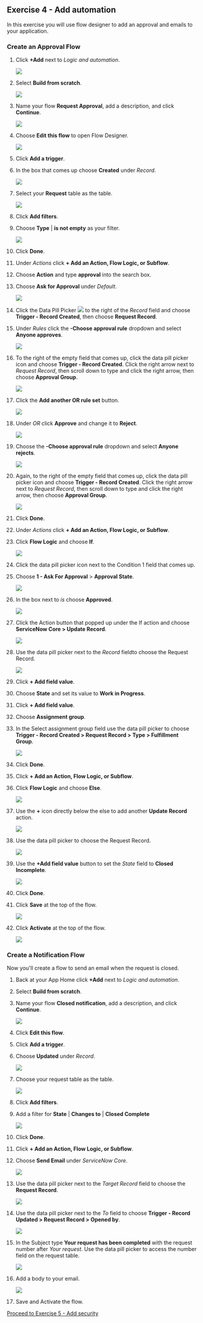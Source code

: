 ## Exercise 4 - Add automation

In this exercise you will use flow designer to add an approval and emails to your application.

### Create an Approval Flow

1. Click **+Add** next to _Logic and automation_.

    ![](images/2021-10-06-15-08-02.png)

1. Select **Build from scratch**.

    ![](images/2021-10-06-15-08-19.png)

1. Name your flow **Request Approval**, add a description, and click **Continue**.

    ![](images/2021-10-06-15-09-15.png)

1. Choose **Edit this flow** to open Flow Designer.

    ![](images/2021-10-06-15-10-01.png)

1. Click **Add a trigger**.

1. In the box that comes up choose **Created** under _Record_.

    ![](images/2021-10-06-15-11-06.png)

1. Select your **Request** table as the table.

    ![](images/2021-10-06-15-11-44.png)

1. Click **Add filters**.

1. Choose **Type** | **is not empty** as your filter.

    ![](images/2021-10-06-15-13-51.png)

1. Click **Done**.

1. Under _Actions_ click **+ Add an Action, Flow Logic, or Subflow**.

1. Choose **Action** and type **approval** into the search box.

1. Choose **Ask for Approval** under _Default_.

    ![](images/2021-10-06-15-15-16.png)

1. Click the Data Pill Picker ![](images/2021-10-06-15-16-22.png) to the right of the _Record_ field and choose **Trigger - Record Created**, then choose **Request Record**.

1. Under _Rules_ click the **-Choose approval rule** dropdown and select **Anyone approves**.

    ![](images/2021-10-06-15-17-17.png)

1. To the right of the empty field that comes up, click the data pill picker icon and choose **Trigger - Record Created**. Click the right arrow next to _Request Record_, then scroll down to type and click the right arrow, then choose **Approval Group**.

    ![](images/2021-10-06-15-17-50.png)

1. Click the **Add another OR rule set** button.

    ![](images/2021-10-06-15-18-07.png)

1. Under _OR_ click **Approve** and change it to **Reject**.

    ![](images/2021-10-06-15-18-29.png)

1. Choose the **-Choose approval rule** dropdown and select **Anyone rejects**.

    ![](images/2021-10-06-15-18-49.png)

1. Again, to the right of the empty field that comes up, click the data pill picker icon and choose **Trigger - Record Created**. Click the right arrow next to _Request Record_, then scroll down to type and click the right arrow, then choose **Approval Group**.

    ![](images/2021-10-06-15-19-14.png)

1. Click **Done**.

1. Under _Actions_ click **+ Add an Action, Flow Logic, or Subflow**.

1. Click **Flow Logic** and choose **If**.

    ![](images/2021-10-06-15-19-48.png)

1. Click the data pill picker icon next to the Condition 1 field that comes up.

1. Choose **1 - Ask For Approval** > **Approval State**.

    ![](images/2021-10-06-15-20-20.png)

1. In the box next to _is_ choose **Approved**.

    ![](images/2021-10-06-15-20-40.png)

1. Click the Action button that popped up under the If action and choose **ServiceNow Core > Update Record**.

    ![](images/2021-10-06-15-21-15.png)

1. Use the data pill picker  next to the _Record_ fieldto choose the Request Record.

    ![](images/2021-10-06-15-21-44.png)

1. Click **+ Add field value**.

1. Choose **State** and set its value to **Work in Progress**.

1. Click **+ Add field value**.

1. Choose **Assignment group**.

1. In the Select assignment group field use the data pill picker to choose **Trigger - Record Created > Request Record > Type > Fulfillment Group**.

    ![](images/2021-10-06-15-23-10.png)

1. Click **Done**.

1. Click **+ Add an Action, Flow Logic, or Subflow**.

1. Click **Flow Logic** and choose **Else**.

    ![](images/2021-10-06-15-24-15.png)

1. Use the **+** icon directly below the else to add another **Update Record** action.

    ![](images/2021-10-06-15-24-59.png)

1. Use the data pill picker to choose the Request Record.

    ![](images/2021-10-06-15-25-28.png)

1. Use the **+Add field value** button to set the _State_ field to **Closed Incomplete**.

    ![](images/2021-10-06-15-25-54.png)

1. Click **Done**.

1. Click **Save** at the top of the flow.

    ![](images/2021-10-06-15-26-11.png)

1. Click **Activate** at the top of the flow.

    ![](images/2021-10-06-15-26-31.png)

### Create a Notification Flow

Now you'll create a flow to send an email when the request is closed.

1. Back at your App Home click **+Add** next to _Logic and automation_.

1. Select **Build from scratch**.

1. Name your flow **Closed notification**, add a description, and click **Continue**.

    ![](images/2021-10-06-15-27-41.png)

1. Click **Edit this flow**.

1. Click **Add a trigger**.

1. Choose **Updated** under _Record_.

    ![](images/2021-10-06-15-28-22.png)

1. Choose your request table as the table.

    ![](images/2021-10-06-15-28-49.png)

1. Click **Add filters**.

1. Add a filter for **State** | **Changes to** | **Closed Complete**

    ![](images/2021-10-06-15-29-17.png)

1. Click **Done**.

1. Click **+ Add an Action, Flow Logic, or Subflow**.

1. Choose **Send Email** under _ServiceNow Core_.

    ![](images/2021-10-06-15-29-52.png)

1. Use the data pill picker next to the _Target Record_ field to choose the **Request Record**.

    ![](images/2021-10-06-15-31-34.png)

1. Use the data pill picker next to the _To_ field to choose **Trigger - Record Updated > Request Record > Opened by**.

    ![](images/2021-10-06-15-32-03.png)

1. In the Subject type **Your request has been completed** with the request number after _Your request_. Use the data pill picker to access the number field on the request table.

    ![](images/2021-10-06-15-33-13.png)

1. Add a body to your email.

    ![](images/2021-10-06-15-34-36.png)

1. Save and Activate the flow.

[Proceed to Exercise 5 - Add security](Exercise5-Security.md)